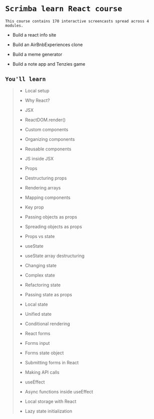 # `Scrimba learn React course`

`This course contains 170 interactive screencasts spread across 4 modules.`

- Build a react info site

- Build an AirBnbExperiences clone

- Build a meme generator

- Build a note app and Tenzies game

## `You'll learn `

> - Local setup
>
> - Why React?
>
> - JSX
>
> - ReactDOM.render()
>
> - Custom components
>
> - Organizing components
>
> - Reusable components
>
> - JS inside JSX
>
> - Props
>
> - Destructuring props
>
> - Rendering arrays
>
> - Mapping components
>
> - Key prop
>
> - Passing objects as props
>
> - Spreading objects as props
>
> - Props vs state
>
> - useState
>
> - useState array destructuring
>
> - Changing state
>
> - Complex state
>
> - Refactoring state
>
> - Passing state as props
>
> - Local state
>
> - Unified state
>
> - Conditional rendering
>
> - React forms
>
> - Forms input
>
> - Forms state object
>
> - Submitting forms in React
>
> - Making API calls
>
> - useEffect
>
> - Async functions inside useEffect
>
> - Local storage with React
>
> - Lazy state initialization
